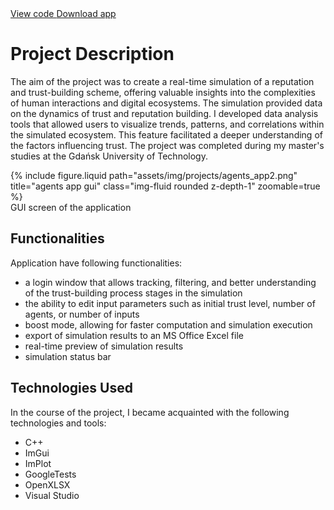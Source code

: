 <div class="links">
  <a href="https://github.com/Ziumper/AgentsApp" class="btn btn-amber btn-sm z-depth-0" role="button">View code <i class="fa-brands fa-github"></i></a>
   <a href="https://github.com/Ziumper/AgentsApp/releases" class="btn btn-amber btn-sm z-depth-0" role="button">Download app <i class="fa fa-download"></i></a>
</div>

# Project Description

The aim of the project was to create a real-time simulation of a reputation and trust-building scheme, offering valuable insights into the complexities of human interactions and digital ecosystems. The simulation provided data on the dynamics of trust and reputation building. I developed data analysis tools that allowed users to visualize trends, patterns, and correlations within the simulated ecosystem. This feature facilitated a deeper understanding of the factors influencing trust. The project was completed during my master's studies at the Gdańsk University of Technology.

<div class="row justify-content-sm-center">
    <div class="col-sm-8 mt-3 mt-md-0">
        {% include figure.liquid path="assets/img/projects/agents_app2.png" title="agents app gui" class="img-fluid rounded z-depth-1" zoomable=true %}
    </div>
</div>
<div class="caption">
    GUI screen of the application
</div>

## Functionalities

Application have following functionalities:

- a login window that allows tracking, filtering, and better understanding of the trust-building process stages in the simulation
- the ability to edit input parameters such as initial trust level, number of agents, or number of inputs
- boost mode, allowing for faster computation and simulation execution
- export of simulation results to an MS Office Excel file
- real-time preview of simulation results
- simulation status bar

## Technologies Used

In the course of the project, I became acquainted with the following technologies and tools:
- C++
- ImGui
- ImPlot
- GoogleTests
- OpenXLSX
- Visual Studio
